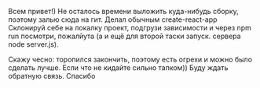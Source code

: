 Всем привет!)
Не осталось времени выложить куда-нибудь сборку, поэтому залью сюда на гит.
Делал обычным create-react-app 
Склонируй себе на локалку проект, подгрузи зависимости и через npm run посмотри, пожалйута (а и ещё для второй таски запуск. сервера node server.js).

Скажу чесно: торопился закончить, поэтому есть огрехи и можно было сделать лучше. Если что не кидайте сильно тапком)) 
Буду ждать обратную связь. Спасибо
